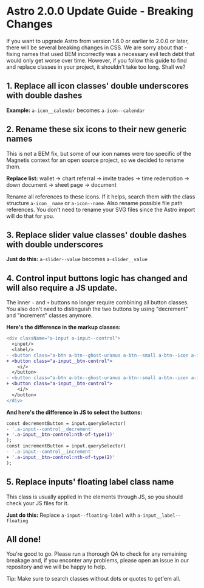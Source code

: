 # Astro 2.0.0 Update Guide - Breaking Changes

If you want to upgrade Astro from version 1.6.0 or earlier to 2.0.0 or later, there will be several breaking changes in CSS. We are sorry about that - fixing names that used BEM incorrectly was a necessary evil tech debt that would only get worse over time. However, if you follow this guide to find and replace classes in your project, it shouldn't take too long. Shall we?

## 1. Replace all icon classes' double underscores with double dashes

**Example:** `a-icon__calendar` becomes `a-icon--calendar`

## 2. Rename these six icons to their new generic names

This is not a BEM fix, but some of our icon names were too specific of the Magnetis context for an open source project, so we decided to rename them.

**Replace list:**
wallet -> chart
referral -> invite
trades -> time
redemption -> down
document -> sheet
page -> document

Rename all references to these icons. If it helps, search them with the class structure `a-icon__name` or `a-icon--name`. Also rename possible file path references. You don't need to rename your SVG files since the Astro import will do that for you.

## 3. Replace slider value classes' double dashes with double underscores

**Just do this:** `a-slider--value` becomes `a-slider__value`

## 4. Control input buttons logic has changed and will also require a JS update.

The inner `-` and `+` buttons no longer require combining all button classes. 
You also don't need to distinguish the two buttons by using "decrement" and "increment" classes anymore.

**Here's the difference in the markup classes:**

```diff
<div className="a-input a-input--control">
  <input/>
  <label/>
- <button class="a-btn a-btn--ghost-uranus a-btn--small a-btn--icon a-input--control__decrement">
+ <button class="a-input__btn-control">
    <i/>
  </button>
- <button class="a-btn a-btn--ghost-uranus a-btn--small a-btn--icon a-input--control__decrement">
+ <button class="a-input__btn-control">
    <i/>
  </button>
</div>
```

**And here's the difference in JS to select the buttons:**

```diff
const decrementButton = input.querySelector(
- '.a-input--control__decrement'
+ '.a-input__btn-control:nth-of-type(1)'
);
const incrementButton = input.querySelector(
- '.a-input--control__increment'
+ '.a-input__btn-control:nth-of-type(2)'
);	
```

## 5. Replace inputs' floating label class name

This class is usually applied in the elements through JS, so you should check your JS files for it.

**Just do this:** Replace `a-input--floating-label` with `a-input__label--floating`

## All done!

You're good to go. Please run a thorough QA to check for any remaining breakage and, if you enconter any problems, please open an issue in our repository and we will be happy to help.

Tip: Make sure to search classes without dots or quotes to get'em all.
